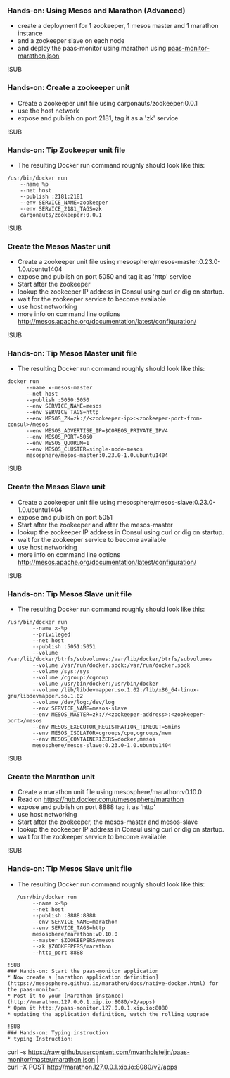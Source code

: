 ### Hands-on: Using Mesos and Marathon (Advanced)

* create a deployment for 1 zookeeper, 1 mesos master and 1 marathon instance
* and a zookeeper slave on each node
* and deploy the paas-monitor using marathon using [paas-monitor-marathon.json](https://raw.githubusercontent.com/mvanholsteijn/paas-monitor/master/marathon.json)

!SUB
### Hands-on: Create a zookeeper unit
* Create a zookeeper unit file using cargonauts/zookeeper:0.0.1
* use the host network
* expose and publish on port 2181, tag it as a 'zk'  service

!SUB
### Hands-on: Tip Zookeeper unit file
* The resulting Docker run command roughly should look like this:

```
/usr/bin/docker run 
    --name %p 
    --net host
    --publish :2181:2181 
    --env SERVICE_NAME=zookeeper
    --env SERVICE_2181_TAGS=zk
    cargonauts/zookeeper:0.0.1
```

!SUB
### Create the Mesos Master unit
* Create a zookeeper unit file using mesosphere/mesos-master:0.23.0-1.0.ubuntu1404
* expose and publish on port 5050 and tag it as 'http' service
* Start after the zookeeper
* lookup the zookeeper IP address in Consul using curl or dig on startup.
* wait for the zookeeper service to become available
* use host networking
* more info on command line options http://mesos.apache.org/documentation/latest/configuration/


!SUB
### Hands-on: Tip Mesos Master unit file
* The resulting Docker run command roughly should look like this:

```
docker run 
      --name x-mesos-master
      --net host
      --publish :5050:5050
      --env SERVICE_NAME=mesos
      --env SERVICE_TAGS=http
      --env MESOS_ZK=zk://<zookeeper-ip>:<zookeeper-port-from-consul>/mesos
      --env MESOS_ADVERTISE_IP=$COREOS_PRIVATE_IPV4
      --env MESOS_PORT=5050
      --env MESOS_QUORUM=1
      --env MESOS_CLUSTER=single-node-mesos
      mesosphere/mesos-master:0.23.0-1.0.ubuntu1404
```

!SUB
### Create the Mesos Slave unit
* Create a zookeeper unit file using mesosphere/mesos-slave:0.23.0-1.0.ubuntu1404
* expose and publish on port 5051 
* Start after the zookeeper and after the mesos-master
* lookup the zookeeper IP address in Consul using curl or dig on startup.
* wait for the zookeeper service to become available
* use host networking
* more info on command line options http://mesos.apache.org/documentation/latest/configuration/

!SUB
### Hands-on: Tip Mesos Slave unit file
* The resulting Docker run command roughly should look like this:

```
/usr/bin/docker run 
        --name x-%p 
        --privileged 
        --net host 
        --publish :5051:5051 
        --volume /var/lib/docker/btrfs/subvolumes:/var/lib/docker/btrfs/subvolumes 
        --volume /var/run/docker.sock:/var/run/docker.sock 
        --volume /sys:/sys 
        --volume /cgroup:/cgroup 
        --volume /usr/bin/docker:/usr/bin/docker 
        --volume /lib/libdevmapper.so.1.02:/lib/x86_64-linux-gnu/libdevmapper.so.1.02 
        --volume /dev/log:/dev/log 
        --env SERVICE_NAME=mesos-slave 
        --env MESOS_MASTER=zk://<zookeeper-address>:<zookeeper-port>/mesos 
        --env MESOS_EXECUTOR_REGISTRATION_TIMEOUT=5mins 
        --env MESOS_ISOLATOR=cgroups/cpu,cgroups/mem 
        --env MESOS_CONTAINERIZERS=docker,mesos 
        mesosphere/mesos-slave:0.23.0-1.0.ubuntu1404
```

!SUB
### Create the Marathon unit
* Create a marathon unit file using mesosphere/marathon:v0.10.0
* Read on https://hub.docker.com/r/mesosphere/marathon
* expose and publish on port 8888 tag it as 'http'
* use host networking
* Start after the zookeeper, the mesos-master and mesos-slave
* lookup the zookeeper IP address in Consul using curl or dig on startup.
* wait for the zookeeper service to become available

!SUB
### Hands-on: Tip Mesos Slave unit file
* The resulting Docker run command roughly should look like this:

```
   /usr/bin/docker run 
        --name x-%p 
        --net host 
        --publish :8888:8888 
        --env SERVICE_NAME=marathon 
        --env SERVICE_TAGS=http 
        mesosphere/marathon:v0.10.0  
        --master $ZOOKEEPERS/mesos 
        --zk $ZOOKEEPERS/marathon 
        --http_port 8888

!SUB
### Hands-on: Start the paas-monitor application
* Now create a [marathon application definition](https://mesosphere.github.io/marathon/docs/native-docker.html) for the paas-monitor.
* Post it to your [Marathon instance](http://marathon.127.0.0.1.xip.io:8080/v2/apps)
* Open it http://paas-monitor.127.0.0.1.xip.io:8080
* updating the application definition, watch the rolling upgrade

!SUB
### Hands-on: Typing instruction
* typing Instruction:
```
curl -s https://raw.githubusercontent.com/mvanholsteijn/paas-monitor/master/marathon.json | \
	curl -X POST http://marathon.127.0.0.1.xip.io:8080/v2/apps
```

